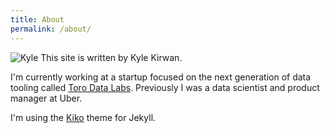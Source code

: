 ```yaml
---
title: About
permalink: /about/
---
```


![Kyle](https://s.gravatar.com/avatar/30c9436e34eb3336dab97dccda7061d8?s=80)
This site is written by Kyle Kirwan.

I'm currently working at a startup focused on the next generation of data tooling called [Toro Data Labs](https://torodata.io). Previously I was a data scientist and product manager at Uber.

I'm using the <a href="http://github.com/gfjaru/Kiko">Kiko</a> theme for Jekyll.